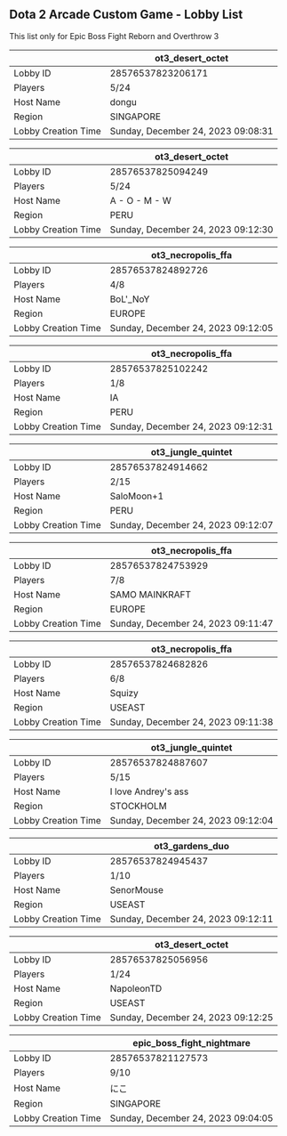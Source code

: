 ## Dota 2 Arcade Custom Game - Lobby List

This list only for Epic Boss Fight Reborn and Overthrow 3

|  | ot3_desert_octet |
| ------ | ------ |
| Lobby ID | 28576537823206171 |
| Players | 5/24 |
| Host Name | dongu |
| Region | SINGAPORE |
| Lobby Creation Time | Sunday, December 24, 2023 09:08:31 |


|  | ot3_desert_octet |
| ------ | ------ |
| Lobby ID | 28576537825094249 |
| Players | 5/24 |
| Host Name | A - O - M - W |
| Region | PERU |
| Lobby Creation Time | Sunday, December 24, 2023 09:12:30 |


|  | ot3_necropolis_ffa |
| ------ | ------ |
| Lobby ID | 28576537824892726 |
| Players | 4/8 |
| Host Name | BoL'_NoY |
| Region | EUROPE |
| Lobby Creation Time | Sunday, December 24, 2023 09:12:05 |


|  | ot3_necropolis_ffa |
| ------ | ------ |
| Lobby ID | 28576537825102242 |
| Players | 1/8 |
| Host Name | IA |
| Region | PERU |
| Lobby Creation Time | Sunday, December 24, 2023 09:12:31 |


|  | ot3_jungle_quintet |
| ------ | ------ |
| Lobby ID | 28576537824914662 |
| Players | 2/15 |
| Host Name | SaloMoon+1 |
| Region | PERU |
| Lobby Creation Time | Sunday, December 24, 2023 09:12:07 |


|  | ot3_necropolis_ffa |
| ------ | ------ |
| Lobby ID | 28576537824753929 |
| Players | 7/8 |
| Host Name | SAMO MAINKRAFT |
| Region | EUROPE |
| Lobby Creation Time | Sunday, December 24, 2023 09:11:47 |


|  | ot3_necropolis_ffa |
| ------ | ------ |
| Lobby ID | 28576537824682826 |
| Players | 6/8 |
| Host Name | Squizy |
| Region | USEAST |
| Lobby Creation Time | Sunday, December 24, 2023 09:11:38 |


|  | ot3_jungle_quintet |
| ------ | ------ |
| Lobby ID | 28576537824887607 |
| Players | 5/15 |
| Host Name | I love Andrey's ass |
| Region | STOCKHOLM |
| Lobby Creation Time | Sunday, December 24, 2023 09:12:04 |


|  | ot3_gardens_duo |
| ------ | ------ |
| Lobby ID | 28576537824945437 |
| Players | 1/10 |
| Host Name | SenorMouse |
| Region | USEAST |
| Lobby Creation Time | Sunday, December 24, 2023 09:12:11 |


|  | ot3_desert_octet |
| ------ | ------ |
| Lobby ID | 28576537825056956 |
| Players | 1/24 |
| Host Name | NapoleonTD |
| Region | USEAST |
| Lobby Creation Time | Sunday, December 24, 2023 09:12:25 |


|  | epic_boss_fight_nightmare |
| ------ | ------ |
| Lobby ID | 28576537821127573 |
| Players | 9/10 |
| Host Name | にこ |
| Region | SINGAPORE |
| Lobby Creation Time | Sunday, December 24, 2023 09:04:05 |



